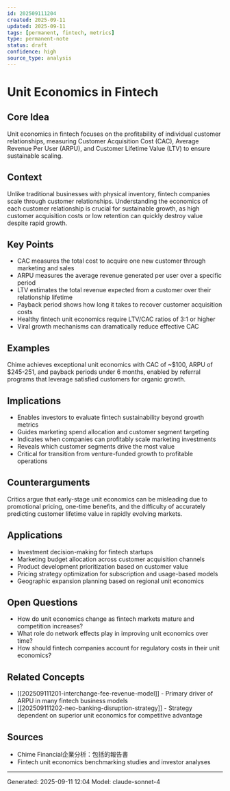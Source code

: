 ```yaml
---
id: 202509111204
created: 2025-09-11
updated: 2025-09-11
tags: [permanent, fintech, metrics]
type: permanent-note
status: draft
confidence: high
source_type: analysis
---
```


# Unit Economics in Fintech

## Core Idea
Unit economics in fintech focuses on the profitability of individual customer relationships, measuring Customer Acquisition Cost (CAC), Average Revenue Per User (ARPU), and Customer Lifetime Value (LTV) to ensure sustainable scaling.

## Context
Unlike traditional businesses with physical inventory, fintech companies scale through customer relationships. Understanding the economics of each customer relationship is crucial for sustainable growth, as high customer acquisition costs or low retention can quickly destroy value despite rapid growth.

## Key Points
- CAC measures the total cost to acquire one new customer through marketing and sales
- ARPU measures the average revenue generated per user over a specific period
- LTV estimates the total revenue expected from a customer over their relationship lifetime
- Payback period shows how long it takes to recover customer acquisition costs
- Healthy fintech unit economics require LTV/CAC ratios of 3:1 or higher
- Viral growth mechanisms can dramatically reduce effective CAC

## Examples
Chime achieves exceptional unit economics with CAC of ~$100, ARPU of $245-251, and payback periods under 6 months, enabled by referral programs that leverage satisfied customers for organic growth.

## Implications
- Enables investors to evaluate fintech sustainability beyond growth metrics
- Guides marketing spend allocation and customer segment targeting
- Indicates when companies can profitably scale marketing investments
- Reveals which customer segments drive the most value
- Critical for transition from venture-funded growth to profitable operations

## Counterarguments
Critics argue that early-stage unit economics can be misleading due to promotional pricing, one-time benefits, and the difficulty of accurately predicting customer lifetime value in rapidly evolving markets.

## Applications
- Investment decision-making for fintech startups
- Marketing budget allocation across customer acquisition channels
- Product development prioritization based on customer value
- Pricing strategy optimization for subscription and usage-based models
- Geographic expansion planning based on regional unit economics

## Open Questions
- How do unit economics change as fintech markets mature and competition increases?
- What role do network effects play in improving unit economics over time?
- How should fintech companies account for regulatory costs in their unit economics?

## Related Concepts
- [[202509111201-interchange-fee-revenue-model]] - Primary driver of ARPU in many fintech business models
- [[202509111202-neo-banking-disruption-strategy]] - Strategy dependent on superior unit economics for competitive advantage

## Sources
- Chime Financial企業分析：包括的報告書
- Fintech unit economics benchmarking studies and investor analyses

---
Generated: 2025-09-11 12:04
Model: claude-sonnet-4